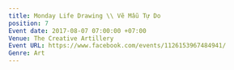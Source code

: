 ```yaml
---
title: Monday Life Drawing \\ Vẽ Mẫu Tự Do
position: 7
Event date: 2017-08-07 07:00:00 +07:00
Venue: The Creative Artillery
Event URL: https://www.facebook.com/events/1126153967484941/
Genre: Art
---
```


